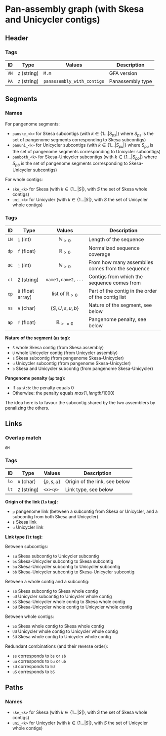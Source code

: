 # Pan-assembly graph (with Skesa and Unicycler contigs)

## Header

### Tags

| ID   | Type         | Values                     | Description      |
| ---- | ------------ | -------------------------- | ---------------- |
| `VN` | `Z` (string) | `M.m`                      | GFA version      |
| `PA` | `Z` (string) | `panassembly_with_contigs` | Panassembly type |

## Segments

### Names

For pangenome segments:

* `panske_<k>` for Skesa subcontigs (with $k \in \{1...|S_{ps}|\}$ where $S_{ps}$ is the set of pangenome segments corresponding to Skesa subcontigs)
* `panuni_<k>` for Unicycler subcontigs (with $k \in \{1...|S_{pu}|\}$ where $S_{pu}$ is the set of pangenome segments corresponding to Unicycler subcontigs)
* `panboth_<k>` for Skesa-Unicycler subcontigs (with $k \in \{1...|S_{pb}|\}$ where $S_{pb}$ is the set of pangenome segments corresponding to Skesa-Unicycler subcontigs)

For whole contigs:

* `ske_<k>` for Skesa (with $k \in \{1...|S|\}$, with $S$ the set of Skesa whole contigs)
* `uni_<k>` for Unicycler (with $k \in \{1...|S|\}$, with $S$ the set of Unicycler whole contigs)

### Tags

| ID   | Type              |          Values           | Description                                        |
| ---- | ----------------- | :-----------------------: | -------------------------------------------------- |
| `LN` | `i` (int)         |     $\mathbb{N}_{>0}$     | Length of the sequence                             |
| `dp` | `f` (float)       |     $\mathbb{R}_{>0}$     | Normalized sequence coverage                       |
| `OC` | `i` (int)         |     $\mathbb{N}_{>0}$     | From how many assemblies comes from the sequence   |
| `cl` | `Z` (string)      |     `name1,name2,...`     | Contigs from which the sequence comes from         |
| `cp` | `B` (float array) | list of $\mathbb{R}_{>0}$ | Part of the contig in the order of the contig list |
| `ns` | `A` (char)        |    $\{S, U, s, u, b\}$    | Nature of the segment, see below                   |
| `ap` | `f` (float)       |    $\mathbb{R}_{>=0}$     | Pangenome penalty, see below                       |

<!-- REFACTOR change ll by cp -->
<!-- REFACTOR always use dp, remove the use of cv -->
<!-- REFACTOR change aa by ns -->

**Nature of the segment (`ns` tag):**

* `S` whole Skesa contig (from Skesa assembly)
* `U` whole Unicycler contig (from Unicycler assembly)
* `s` Skesa subcontig (from pangenome Skesa-Unicycler)
* `u` Unicycler subcontig (from pangenome Skesa-Unicycler)
* `b` Skesa and Unicycler subcontig (from pangenome Skesa-Unicycler)

**Pangenome penalty (`ap` tag):**

* If `aa:A:b`: the penalty equals $0$
* Otherwise: the penalty equals $max(1, length/1000)$

The idea here is to favour the subcontig shared by the two assemblers by penalizing the others.

## Links

### Overlap match

`0M`

### Tags

| ID   | Type         | Values        | Description                   |
| ---- | ------------ | ------------- | ----------------------------- |
| `lo` | `A` (char)   | $\{p, s, u\}$ | Origin of the link, see below |
| `lt` | `Z` (string) | `<x><y>`      | Link type, see below          |

<!-- REFACTOR change aa by lo -->

**Origin of the link (`lo` tag):**

* `p` pangenome link (between a subcontig from Skesa or Unicycler, and a subcontig from both Skesa and Unicycler)
* `s` Skesa link
* `u` Unicycler link

**Link type (`lt` tag):**

Between subcontigs:

* `su` Skesa subcontig to Unicycler subcontig
* `bs` Skesa-Unicycler subcontig to Skesa subcontig
* `bu` Skesa-Unicycler subcontig to Unicycler subcontig
* `bb` Skesa-Unicycler subcontig to Skesa-Unicycler subcontig

Between a whole contig and a subcontig:

* `sS` Skesa subcontig to Skesa whole contig
* `uU` Unicycler subcontig to Unicycler whole contig
* `bS` Skesa-Unicycler whole contig to Skesa whole contig
* `bU` Skesa-Unicycler whole contig to Unicycler whole contig

Between whole contigs:

* `SS` Skesa whole contig to Skesa whole contig
* `UU` Unicycler whole contig to Unicycler whole contig
* `SU` Skesa whole contig to Unicycler whole contig

Redundant combinations (and their reverse order):

* `ss` corresponds to `bs` or `sb`
* `uu` corresponds to `bu` or `ub`
* `sU` corresponds to `bU`
* `uS` corresponds to `bS`

## Paths

<!-- DOCU path tags -->

### Names

* `ske_<k>` for Skesa (with $k \in \{1...|S|\}$, with $S$ the set of Skesa whole contigs)
* `uni_<k>` for Unicycler (with $k \in \{1...|S|\}$, with $S$ the set of Unicycler whole contigs)

<!-- REFACTOR remove tag for paths -->